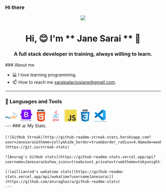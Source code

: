 ### Hi there 
<div id= "inicio" align="center">
    <img src="https://media.giphy.com/media/1GEATImIxEXVR79Dhk/giphy.gif" width="200"/>
    <h1 align="center">Hi, 😊 I'm ** Jane Sarai ** 👋</h1>
    <h3 align="center">A full stack developer in training, always willing to learn.</h3>
</div>
### About me

- 💻 I love learning programming.
- 📫 How to reach me saraipalaciosjane@gmail.com.
---

<div align="left">
    <h3> 🔧 Languages and Tools</h3>
    <div>
    <img src="https://github.com/devicons/devicon/blob/master/icons/mysql/mysql-original-wordmark.svg" title="mysql" alt="mysql" width="40" height="40"/>&nbsp;
    <img src="https://github.com/devicons/devicon/blob/master/icons/bootstrap/bootstrap-original-wordmark.svg" title="boostrap" alt="boostrap" width="40" height="40"/>&nbsp;
    <img src="https://github.com/devicons/devicon/blob/master/icons/html5/html5-original-wordmark.svg" title="html" alt="html" width="40" height="40"/>&nbsp;
    <img src="https://github.com/devicons/devicon/blob/master/icons/java/java-original-wordmark.svg" title="java" alt="java" width="40" height="40"/>&nbsp;
    <img src="https://github.com/devicons/devicon/blob/master/icons/javascript/javascript-original.svg" title="javascript" alt="javascript" width="40" height="40"/>&nbsp;
    <img src="https://github.com/devicons/devicon/blob/master/icons/css3/css3-original-wordmark.svg" title="css" alt="css" width="40" height="40"/>&nbsp;
    <img src="https://github.com/devicons/devicon/blob/master/icons/vscode/vscode-original-wordmark.svg" title="vscode" alt="vscode" width="40" height="40"/>&nbsp;
    </div>
</div>
    ---
### 📊 My Stats.

    [![GitHub Streak](http://github-readme-streak-stats.herokuapp.com?user=Janesarai&theme=jolly&hide_border=true&border_radius=4.8&mode=weekly)](https://git.io/streak-stats)

    ![Anurag's GitHub stats](https://github-readme-stats.vercel.app/api?username=Janesarai&show_icons=true&count_private=true&theme=tokyonight)

    [![willianrod's wakatime stats](https://github-readme-stats.vercel.app/api/wakatime?usernameJanesarai)](https://github.com/anuraghazra/github-readme-stats)
    ---
<!--
**Janesarai/Janesarai** is a ✨ _special_ ✨ repository because its `README.md` (this file) appears on your GitHub profile.

Here are some ideas to get you started:

- 🔭 I’m currently working on ...
- 🌱 I’m currently learning ...
- 👯 I’m looking to collaborate on ...
- 🤔 I’m looking for help with ...
- 💬 Ask me about ...
- 📫 How to reach me: ...
- 😄 Pronouns: ...
- ⚡ Fun fact: ...
-->
